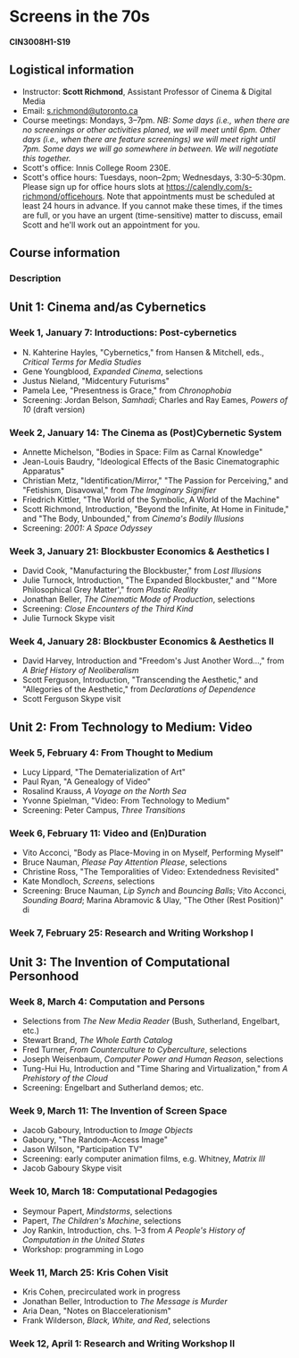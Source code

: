 # Screens in the 70s
#### CIN3008H1-S19

## Logistical information
* Instructor: **Scott Richmond**, Assistant Professor of Cinema & Digital Media
* Email: s.richmond@utoronto.ca
* Course meetings: Mondays, 3–7pm. _NB: Some days (i.e., when there are no screenings or other activities planed, we will meet until 6pm. Other days (i.e., when there are feature screenings) we will meet right until 7pm. Some days we will go somewhere in between. We will negotiate this together._
* Scott's office: Innis College Room 230E.
* Scott's office hours: Tuesdays, noon–2pm; Wednesdays, 3:30–5:30pm. Please sign up for office hours slots at https://calendly.com/s-richmond/officehours. Note that appointments must be scheduled at least 24 hours in advance. If you cannot make these times, if the times are full, or you have an urgent (time-sensitive) matter to discuss, email Scott and he'll work out an appointment for you.

## Course information
### Description


## Unit 1: Cinema and/as Cybernetics
### Week 1, January 7: Introductions: Post-cybernetics
* N. Kahterine Hayles, "Cybernetics," from Hansen & Mitchell, eds., _Critical Terms for Media Studies_
* Gene Youngblood, _Expanded Cinema_, selections
* Justus Nieland, "Midcentury Futurisms"
* Pamela Lee, "Presentness is Grace," from _Chronophobia_
* Screening: Jordan Belson, _Samhadi_; Charles and Ray Eames, _Powers of 10_ (draft version)

### Week 2, January 14: The Cinema as (Post)Cybernetic System
* Annette Michelson, "Bodies in Space: Film as Carnal Knowledge"
* Jean-Louis Baudry, "Ideological Effects of the Basic Cinematographic Apparatus"
* Christian Metz, "Identification/Mirror," "The Passion for Perceiving," and "Fetishism, Disavowal," from _The Imaginary Signifier_
* Friedrich Kittler, "The World of the Symbolic, A World of the Machine"
* Scott Richmond, Introduction, "Beyond the Infinite, At Home in Finitude," and "The Body, Unbounded," from _Cinema's Bodily Illusions_
* Screening: _2001: A Space Odyssey_

### Week 3, January 21: Blockbuster Economics & Aesthetics I
* David Cook, "Manufacturing the Blockbuster," from _Lost Illusions_
* Julie Turnock, Introduction, "The Expanded Blockbuster," and "'More Philosophical Grey Matter'," from _Plastic Reality_
* Jonathan Beller, _The Cinematic Mode of Production_, selections
* Screening: _Close Encounters of the Third Kind_
* Julie Turnock Skype visit

### Week 4, January 28: Blockbuster Economics & Aesthetics II
* David Harvey, Introduction and "Freedom's Just Another Word...," from _A Brief History of Neoliberalism_
* Scott Ferguson, Introduction, "Transcending the Aesthetic," and "Allegories of the Aesthetic," from _Declarations of Dependence_
* Scott Ferguson Skype visit

## Unit 2: From Technology to Medium: Video
### Week 5, February 4: From Thought to Medium
* Lucy Lippard, "The Dematerialization of Art"
* Paul Ryan, "A Genealogy of Video"
* Rosalind Krauss, _A Voyage on the North Sea_
* Yvonne Spielman, "Video: From Technology to Medium"
* Screening: Peter Campus, _Three Transitions_

### Week 6, February 11: Video and (En)Duration
* Vito Acconci, "Body as Place-Moving in on Myself, Performing Myself"
* Bruce Nauman, _Please Pay Attention Please_, selections
* Christine Ross, "The Temporalities of Video: Extendedness Revisited"
* Kate Mondloch, _Screens_, selections
* Screening: Bruce Nauman, _Lip Synch_ and _Bouncing Balls_; Vito Acconci, _Sounding Board_; Marina Abramovic & Ulay, "The Other (Rest Position)"
di
### Week 7, February 25: Research and Writing Workshop I

## Unit 3: The Invention of Computational Personhood
### Week 8, March 4: Computation and Persons
* Selections from _The New Media Reader_ (Bush, Sutherland, Engelbart, etc.)
* Stewart Brand, _The Whole Earth Catalog_
* Fred Turner, _From Counterculture to Cyberculture_, selections
* Joseph Weisenbaum, _Computer Power and Human Reason_, selections
* Tung-Hui Hu, Introduction and "Time Sharing and Virtualization," from _A Prehistory of the Cloud_
* Screening: Engelbart and Sutherland demos; etc.

### Week 9, March 11: The Invention of Screen Space
* Jacob Gaboury, Introduction to _Image Objects_
* Gaboury, "The Random-Access Image"
* Jason Wilson, "Participation TV"
* Screening: early computer animation films, e.g. Whitney, _Matrix III_
* Jacob Gaboury Skype visit

### Week 10, March 18: Computational Pedagogies
* Seymour Papert, _Mindstorms_, selections
* Papert, _The Children's Machine_, selections
* Joy Rankin, Introduction, chs. 1–3 from _A People's History of Computation in the United States_
* Workshop: programming in Logo

### Week 11, March 25: Kris Cohen Visit
* Kris Cohen, precirculated work in progress
* Jonathan Beller, Introduction to _The Message is Murder_
* Aria Dean, "Notes on Blaccelerationism"
* Frank Wilderson, _Black, White, and Red_, selections

### Week 12, April 1: Research and Writing Workshop II
